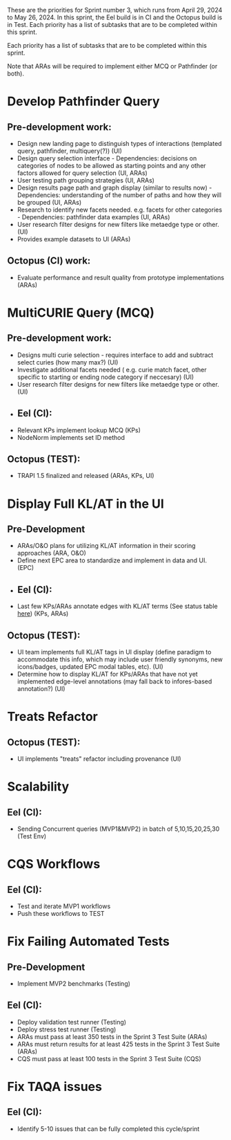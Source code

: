 These are the priorities for Sprint number 3, which runs from April 29, 2024 to May 26, 2024. 
In this sprint, the Eel build is in CI and the Octopus build is in Test. Each priority has a list of subtasks that are to be completed within this sprint.

Each priority has a list of subtasks that are to be completed within this sprint.  

Note that ARAs will be required to implement either MCQ or Pathfinder (or both).

# Develop Pathfinder Query
## Pre-development work:
- Design new landing page to distinguish types of interactions (templated query, pathfinder, multiquery(?)) (UI)
- Design query selection interface - Dependencies: decisions on categories of nodes to be allowed as starting points and any other factors allowed for query selection (UI, ARAs)
- User testing path grouping strategies (UI, ARAs)
- Design results page path  and graph display (similar to results now) - Dependencies: understanding of the number of paths and how they will be grouped (UI, ARAs)
- Research to identify new facets needed. e.g. facets for other categories - Dependencies: pathfinder data examples (UI, ARAs)
- User research filter designs for new filters like metaedge type or other. (UI)
- Provides example datasets to UI (ARAs)
## Octopus (CI) work:
- Evaluate performance and result quality from prototype implementations (ARAs)

# MultiCURIE Query (MCQ)
## Pre-development work:
- Designs multi curie selection -  requires interface to add and subtract select curies (how many max?) (UI)
- Investigate additional facets needed ( e.g. curie match facet, other specific to starting or ending node category if neccesary) (UI)
- User research filter designs for new filters like metaedge type or other. (UI)
- ## Eel (CI):
- Relevant KPs implement lookup MCQ (KPs)
- NodeNorm implements set ID method
## Octopus (TEST):
- TRAPI 1.5 finalized and released (ARAs, KPs, UI)

# Display Full KL/AT in the UI
## Pre-Development
- ARAs/O&O plans for utilizing KL/AT information in their scoring approaches (ARA, O&O)
- Define next EPC area to standardize and implement in data and UI. (EPC)
- ## Eel (CI):
- Last few KPs/ARAs annotate edges with KL/AT terms (See status table [here](https://docs.google.com/document/d/16agzJB0OlR8z-zU3nTivYYIo09sdayN-tu8lbrZyTXY/edit?pli=1#bookmark=id.kz0zera1i398)) (KPs, ARAs)
## Octopus (TEST):
- UI team implements full KL/AT tags in UI display (define paradigm to accommodate this info, which may include user friendly synonyms, new icons/badges, updated EPC modal tables, etc). (UI)
- Determine how to display KL/AT for KPs/ARAs that have not yet implemented edge-level annotations (may fall back to infores-based annotation?) (UI)

# Treats Refactor
## Octopus (TEST):
- UI implements "treats" refactor including provenance (UI)

# Scalability
## Eel (CI):
- Sending Concurrent queries (MVP1&MVP2) in batch of 5,10,15,20,25,30 (Test Env)

# CQS Workflows
## Eel (CI):
-  Test and iterate MVP1 workflows
-  Push these workflows to TEST

# Fix Failing Automated Tests
## Pre-Development
- Implement MVP2 benchmarks (Testing)
## Eel (CI):
- Deploy validation test runner (Testing)
- Deploy stress test runner (Testing)
- ARAs must pass at least 350 tests in the Sprint 3 Test Suite (ARAs)
- ARAs must return results for at least 425 tests in the Sprint 3 Test Suite (ARAs)
- CQS must pass at least 100 tests in the Sprint 3 Test Suite (CQS)

# Fix TAQA issues
## Eel (CI):
- Identify 5-10 issues that can be fully completed this cycle/sprint
